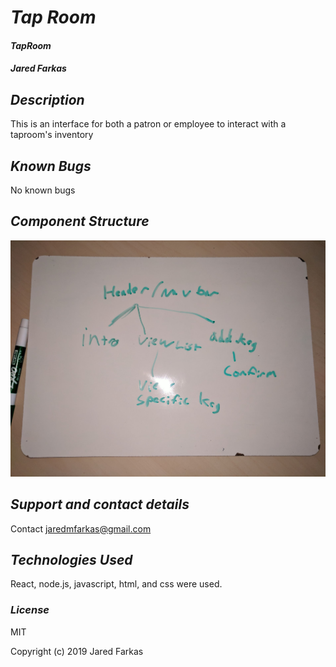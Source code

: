 # _Tap Room_

#### _TapRoom_

#### _Jared Farkas_

## _Description_

This is an interface for both a patron or employee to interact with a taproom's inventory

## _Known Bugs_

No known bugs

## _Component Structure_
![](src/assets/img/IMG_20190704_130702.jpg)

## _Support and contact details_

Contact jaredmfarkas@gmail.com

## _Technologies Used_

React, node.js, javascript, html, and css were used.

### _License_

MIT

Copyright (c) 2019  Jared Farkas

